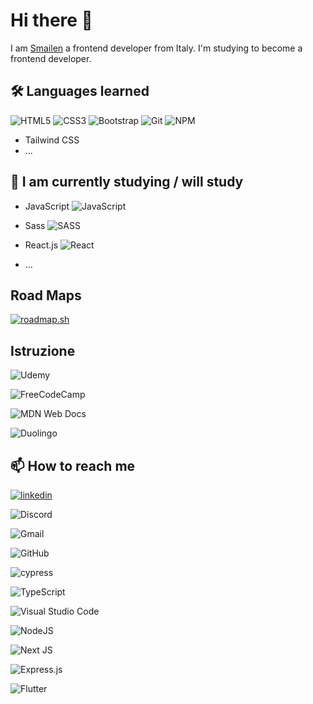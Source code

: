 
# Hi there 👋

I am [Smailen](https://github.com/Smailen5) a frontend developer from Italy. I'm studying to become a frontend developer.
 
## 🛠 Languages ​​learned

![HTML5](https://img.shields.io/badge/html5-%23E34F26.svg?style=for-the-badge&logo=html5&logoColor=white) ![CSS3](https://img.shields.io/badge/css3-%231572B6.svg?style=for-the-badge&logo=css3&logoColor=white) ![Bootstrap](https://img.shields.io/badge/bootstrap-%238511FA.svg?style=for-the-badge&logo=bootstrap&logoColor=white) ![Git](https://img.shields.io/badge/git-%23F05033.svg?style=for-the-badge&logo=git&logoColor=white) ![NPM](https://img.shields.io/badge/NPM-%23CB3837.svg?style=for-the-badge&logo=npm&logoColor=white)


- Tailwind CSS
- ...
  
## 🧰 I am currently studying / will study

- JavaScript ![JavaScript](https://img.shields.io/badge/javascript-%23323330.svg?style=for-the-badge&logo=javascript&logoColor=%23F7DF1E)

- Sass ![SASS](https://img.shields.io/badge/SASS-hotpink.svg?style=for-the-badge&logo=SASS&logoColor=white)

- React.js ![React](https://img.shields.io/badge/react-%2320232a.svg?style=for-the-badge&logo=react&logoColor=%2361DAFB)

- ...

## Road Maps

[![roadmap.sh](https://api.roadmap.sh/v1-badge/wide/6582d2025145316d253219fc?variant=light)](https://roadmap.sh)

## Istruzione

![Udemy](https://img.shields.io/badge/Udemy-A435F0?style=for-the-badge&logo=Udemy&logoColor=white)

![FreeCodeCamp](https://img.shields.io/badge/Freecodecamp-%23123.svg?&style=for-the-badge&logo=freecodecamp&logoColor=green)

![MDN Web Docs](https://img.shields.io/badge/MDN_Web_Docs-black?style=for-the-badge&logo=mdnwebdocs&logoColor=white)

![Duolingo](https://img.shields.io/badge/Duolingo-%234DC730.svg?style=for-the-badge&logo=Duolingo&logoColor=white)

## 📫 How to reach me

[![linkedin](https://img.shields.io/badge/linkedin-0A66C2?style=for-the-badge&logo=linkedin&logoColor=white)](https://www.linkedin.com/in/smailen-vargas/)


![Discord](https://img.shields.io/badge/Discord-%235865F2.svg?style=for-the-badge&logo=discord&logoColor=white)

![Gmail](https://img.shields.io/badge/Gmail-D14836?style=for-the-badge&logo=gmail&logoColor=white)







![GitHub](https://img.shields.io/badge/github-%23121011.svg?style=for-the-badge&logo=github&logoColor=white)

![cypress](https://img.shields.io/badge/-cypress-%23E5E5E5?style=for-the-badge&logo=cypress&logoColor=058a5e)


![TypeScript](https://img.shields.io/badge/typescript-%23007ACC.svg?style=for-the-badge&logo=typescript&logoColor=white)


![Visual Studio Code](https://img.shields.io/badge/Visual%20Studio%20Code-0078d7.svg?style=for-the-badge&logo=visual-studio-code&logoColor=white)


![NodeJS](https://img.shields.io/badge/node.js-6DA55F?style=for-the-badge&logo=node.js&logoColor=white)


![Next JS](https://img.shields.io/badge/Next-black?style=for-the-badge&logo=next.js&logoColor=white)

![Express.js](https://img.shields.io/badge/express.js-%23404d59.svg?style=for-the-badge&logo=express&logoColor=%2361DAFB)

![Flutter](https://img.shields.io/badge/Flutter-%2302569B.svg?style=for-the-badge&logo=Flutter&logoColor=white)